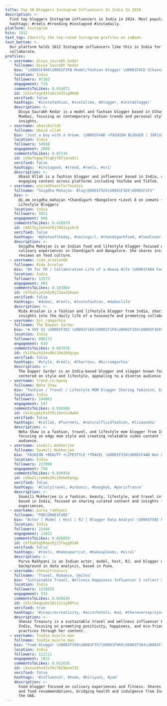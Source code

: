 ```yaml
---
title: Top 10 Bloggers Instagram Influencers In India In 2024
description: >-
  Find top bloggers Instagram influencers in India in 2024. Most popular
  hashtags: #reels #trending #instagood #instadaily.
platform: Instagram
hits: 1812
text_top: Identify the top-rated Instagram profiles on inBeat.
text_bottom: >-
  Our platform holds 1812 Instagram influencers like this in India for you to
  collaborate.
profiles:
  - username: divya_saurabh_kedar
    fullname: Divya Saurabh Kedar
    bio: "\U0001F469\U0001F3FB Model/fashion blogger \U0001F4CD Ulhasnagar- Mumbai \U0001F5E8️Snapchat- gadaiwaldivya95 \U0001F4E7 divyaSkedar@gmail.com"
    location: India
    followers: 97102
    engagement: 719
    commentsToLikes: 0.014871
    id: ck5zvfzge45tx0i1435ig00d8
    verified: false
    hashtags: '#instafashion, #instalike, #blogger, #instablogger'
    description: >-
      Divya Saurabh Kedar is a model and fashion blogger based in Ulhasnagar,
      Mumbai, focusing on contemporary fashion trends and personal style
      insights.
  - username: ubaiidullah
    fullname: Ubaid ullah
    bio: "Just a boy with a dream. \U0001F4AD ⭐️FASHION BLOGGER | INFLUENCER | YOUTUBER Tiktok - 1.5Million+ Youtube - 6Million+ Snap \U0001F47B - ubaiidullah1"
    location: India
    followers: 54558
    engagement: 2009
    commentsToLikes: 0.07134
    id: ck8wf5gmpf5lq0j787jwnadri
    verified: false
    hashtags: '#instagood, #trend, #reels, #vr1'
    description: >-
      Ubaid Ullah is a fashion blogger and influencer based in India, creating
      engaging content across platforms including YouTube and TikTok.
  - username: unitedfeastforfoodies
    fullname: "Snigdha Mahajan- Blog\U0001F924\U0001F1EE\U0001F1F3"
    bio: >-
      @i_am_snigdha_mahajan •Chandigarh •Bangalore •Level 8 on zomato •Food &
      Lifestyle Bloggers
    location: India
    followers: 5051
    engagement: 606
    commentsToLikes: 0.410879
    id: ck8t7qj2uhnof0j7841xyskr8
    verified: false
    hashtags: '#photooftheday, #smilegirl, #chandigarhfood, #foodlover'
    description: >-
      Snigdha Mahajan is an Indian food and lifestyle blogger focused on
      culinary experiences in Chandigarh and Bangalore. She shares insights and
      reviews on food culture.
  - username: rida_arsalan08
    fullname: Rida Arsalan
    bio: "Dm for PR / Collaboration Life of a House Wife \U0001F469 Fashion / lifestyle blogger \U0001F1F5\U0001F1F0 My youtube channel link below"
    location: India
    followers: 13572
    engagement: 403
    commentsToLikes: 0.183864
    id: ckf5u5ijwjm3z0j23aaibbaoo
    verified: false
    hashtags: '#dubai, #reels, #instafashion, #dubailife'
    description: >-
      Rida Arsalan is a fashion and lifestyle blogger from India, sharing
      insights into the daily life of a housewife and promoting collaborations.
  - username: bir_ramgarhia
    fullname: The Dapper Sardar
    bio: "♠️ XXV VI \U0001F382 \U0001F1E6\U0001F1FA\U0001F1E6\U0001F1EA\U0001F1F9\U0001F1ED\U0001F1F3\U0001F1F5\U0001F3F4\U000E0067\U000E0062\U000E0073\U000E0063\U000E0074\U000E007F\U0001F1EC\U0001F1E7\U0001F3F4\U000E0067\U000E0062\U000E0065\U000E006E\U000E0067\U000E007F\U0001F1EC\U0001F1EA\U0001F1E6\U0001F1F2\U0001F1F9\U0001F1F7 \U0001F1EE\U0001F1F9\U0001F1F3\U0001F1F1\U0001F1EB\U0001F1F7\U0001F1FB\U0001F1E6\U0001F1E8\U0001F1ED BLOGGER | VLOGGER | INFLUENCER Sc\U0001F47Bbirramgarhia7 \U0001F4E7for collab/promos/queries"
    location: India
    followers: 896173
    engagement: 619
    commentsToLikes: 0.007076
    id: ck135wzh43nv00i19m269gzga
    verified: false
    hashtags: '#style, #reels, #tharroxx, #birramgarhia'
    description: >-
      The Dapper Sardar is an India-based blogger and vlogger known for content
      centered on style and lifestyle, appealing to a diverse audience.
  - username: trend.in.myway
    fullname: Neha Shaw
    bio: "Fashion / Travel / Lifestyle MOM blogger Sharing feminine, Edgy, Mom style\U0001F64B‍♀️ Love making fun relatable videos \U0001F468‍\U0001F469‍\U0001F466 Mom to @anaisha.says"
    location: India
    followers: 144063
    engagement: 547
    commentsToLikes: 0.016566
    id: ck14iyp6ihs5f0i19xt5u0w64
    verified: false
    hashtags: '#collab, #funreels, #naturalfluidfashion, #livaxneha'
    description: >-
      Neha Shaw is a fashion, travel, and lifestyle mom blogger from India,
      focusing on edgy mom style and creating relatable video content for her
      audience.
  - username: soumili.mukherjee
    fullname: Soumili Mukherjee
    bio: "FASHION •BEAUTY •LIFESTYLE •TRAVEL \U0001F334\U0001F4AB Won @thebnbmag Best BEAUTY BLOGGER DM / Mail for collaborations \U0001F4E9 Managed by @bloggersbar"
    location: India
    followers: 217099
    engagement: 750
    commentsToLikes: 0.030454
    id: ck0w21jrwm6o20i19obm5wngy
    verified: false
    hashtags: '#italytravel, #urbanic, #bangkok, #parisfrance'
    description: >-
      Soumili Mukherjee is a fashion, beauty, lifestyle, and travel influencer
      based in India, focused on sharing curated content and insights from her
      experiences.
  - username: purva_rakhyani
    fullname: "POO\U0001F48E"
    bio: "Actor | Model | Host | RJ | Blogger Data Analyst \U0001F5A5️ Pune\U0001F4CD"
    location: India
    followers: 21444
    engagement: 11013
    commentsToLikes: 0.026058
    id: ckf5o05q50epc0j23fwyg914k
    verified: false
    hashtags: '#reels, #makeupartist, #makeuplooks, #viral'
    description: >-
      Purva Rakhyani is an Indian actor, model, host, RJ, and blogger with a
      background in data analysis, based in Pune.
  - username: shenaztreasury
    fullname: 'Travel, Romance, Smiles'
    bio: "Sustainable Travel, Wellness Happiness Influencer I collect Smiles Economic Times\U0001F3C6 Cosmo blogger\U0001F3C6 Forbes List \U0001F3C6 Filmfare\U0001F947 Brandsforshenaz@gmail"
    location: India
    followers: 1210255
    engagement: 533
    commentsToLikes: 0.020839
    id: ck5cl6mqpybv10i11cxy89fce
    verified: true
    hashtags: '#inspirecreativity, #accorhotels, #ad, #thereverseproject'
    description: >-
      Shenaz Treasury is a sustainable travel and wellness influencer based in
      India, focusing on promoting positivity, happiness, and eco-friendly
      practices through her content.
  - username: foodie_muscle_man
    fullname: foodie_muscle_man
    bio: "Food blogger \U0001F356\U0001F357\U0001F969\U0001F364\U0001F354\U0001F32E\U0001F32F @amr_fitness_46 \U0001FA78\U0001F4AA Dm for collaboration India \U0001F1EE\U0001F1F3 UAE \U0001F1E6\U0001F1EA"
    location: India
    followers: 112111
    engagement: 1032
    commentsToLikes: 0.012636
    id: ckaove4hn47of0i7829pnef32
    verified: false
    hashtags: '#influencer, #home, #biriyani, #yum'
    description: >-
      Food blogger focused on culinary experiences and fitness. Shares recipes
      and food recommendations, bridging health and indulgence from India and
      the UAE.
---
```


